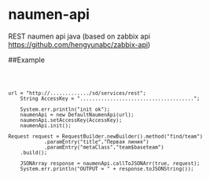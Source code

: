 # naumen-api
REST naumen api java (based on zabbix api https://github.com/hengyunabc/zabbix-api)

##Example

<code>
	  
    url = "http://............./sd/services/rest";
		String AccessKey = "......................................";

		System.err.println("init ok");
		naumenApi = new DefaultNaumenApi(url);
		naumenApi.setAccessKey(AccessKey);
		naumenApi.init();
    
   	Request request = RequestBuilder.newBuilder().method("find/team")
				.paramEntry("title","Первая линия")
				.paramEntry("metaClass","team$baseteam")
        .build();

		JSONArray response = naumenApi.callToJSONArr(true, request);
		System.err.println("OUTPUT = " + response.toJSONString());
    
</code>    

